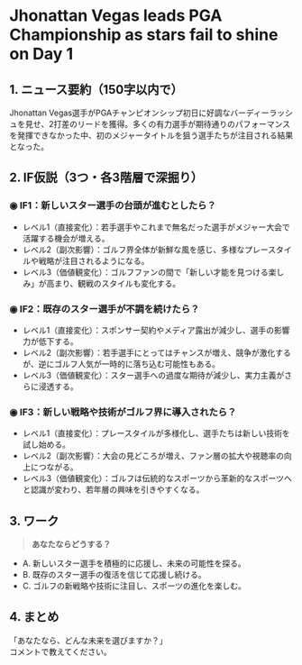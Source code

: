 # Jhonattan Vegas leads PGA Championship as stars fail to shine on Day 1

## 1. ニュース要約（150字以内で）
Jhonattan Vegas選手がPGAチャンピオンシップ初日に好調なバーディーラッシュを見せ、2打差のリードを獲得。多くの有力選手が期待通りのパフォーマンスを発揮できなかった中、初のメジャータイトルを狙う選手たちが注目される結果となった。

## 2. IF仮説（3つ・各3階層で深掘り）

### ◉ IF1：新しいスター選手の台頭が進むとしたら？
- レベル1（直接変化）：若手選手やこれまで無名だった選手がメジャー大会で活躍する機会が増える。
- レベル2（副次影響）：ゴルフ界全体が新鮮な風を感じ、多様なプレースタイルや戦略が注目されるようになる。
- レベル3（価値観変化）：ゴルフファンの間で「新しい才能を見つける楽しみ」が高まり、観戦のスタイルも変化する。

### ◉ IF2：既存のスター選手が不調を続けたら？
- レベル1（直接変化）：スポンサー契約やメディア露出が減少し、選手の影響力が低下する。
- レベル2（副次影響）：若手選手にとってはチャンスが増え、競争が激化するが、逆にゴルフ人気が一時的に落ち込む可能性もある。
- レベル3（価値観変化）：スター選手への過度な期待が減少し、実力主義がさらに浸透する。

### ◉ IF3：新しい戦略や技術がゴルフ界に導入されたら？
- レベル1（直接変化）：プレースタイルが多様化し、選手たちは新しい技術を試し始める。
- レベル2（副次影響）：大会の見どころが増え、ファン層の拡大や視聴率の向上につながる。
- レベル3（価値観変化）：ゴルフは伝統的なスポーツから革新的なスポーツへと認識が変わり、若年層の興味を引きやすくなる。

## 3. ワーク
> **あなたならどうする？**
- A. 新しいスター選手を積極的に応援し、未来の可能性を探る。
- B. 既存のスター選手の復活を信じて応援し続ける。
- C. ゴルフの新戦略や技術に注目し、スポーツの進化を楽しむ。

## 4. まとめ
「あなたなら、どんな未来を選びますか？」  
コメントで教えてください。